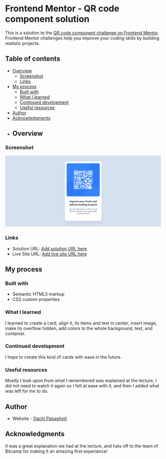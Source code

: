 # Frontend Mentor - QR code component solution

This is a solution to the [QR code component challenge on Frontend Mentor](https://www.frontendmentor.io/challenges/qr-code-component-iux_sIO_H). Frontend Mentor challenges help you improve your coding skills by building realistic projects. 

## Table of contents

- [Overview](#overview)
  - [Screenshot](#screenshot)
  - [Links](#links)
- [My process](#my-process)
  - [Built with](#built-with)
  - [What I learned](#what-i-learned)
  - [Continued development](#continued-development)
  - [Useful resources](#useful-resources)
- [Author](#author)
- [Acknowledgments](#acknowledgments)
- ## Overview

### Screenshot

![](./screenshot.png)

### Links

- Solution URL: [Add solution URL here](https://github.com/Dachi-Papashvili88/qrcode)
- Live Site URL: [Add live site URL here](https://dachi-papashvili88.github.io/qrcode/)

## My process

### Built with

- Semantic HTML5 markup
- CSS custom properties



### What I learned

I learned to create a card, align it, its items and text in center, insert image,
make its overflow hidden, add colors to the whole background, text, and container.



### Continued development

I hope to create this kind of cards with ease in the future.

### Useful resources

Mostly I took upon from what I remembered was explained at the lecture, I did not
need to watch it again so I felt at ease with it, and then I added what was left for me to do.

## Author

- Website - [Dachi Papashvili](https://github.com/Dachi-Papashvili88)



## Acknowledgments

It was a great explanation we had at the lecture, and hats off to the team of Bitcamp for making it an amazing first experience!
